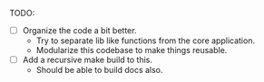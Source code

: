 TODO:

- [ ] Organize the code a bit better.
	- Try to separate lib like functions from the core application.
	- Modularize this codebase to make things reusable.
- [ ] Add a recursive make build to this.
	- Should be able to build docs also.
